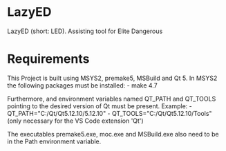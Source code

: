 # LazyED
LazyED (short: LED). Assisting tool for Elite Dangerous

# Requirements
This Project is built using MSYS2, premake5, MSBuild and Qt 5.
In MSYS2 the following packages must be installed:
	- make 4.7

Furthermore, and environment variables named QT_PATH and QT_TOOLS pointing to the desired version of Qt must be present.
Example:
	- QT_PATH="C:/Qt/Qt5.12.10/5.12.10"
	- QT_TOOLS="C:/Qt/Qt5.12.10/Tools" (only necessary for the VS Code extension 'Qt')

The executables premake5.exe, moc.exe and MSBuild.exe also need to be in the Path environment variable.